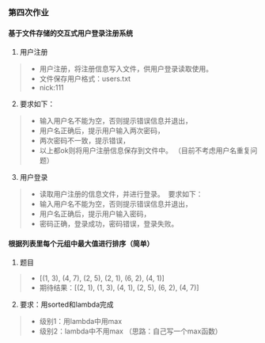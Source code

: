 ### 第四次作业
#### 基于文件存储的交互式用户登录注册系统
1. 用户注册 
> * 用户注册，将注册信息写入文件，供用户登录读取使用。 
> * 文件保存用户格式：users.txt
> * nick:111
2. 要求如下：
> * 输入用户名不能为空，否则提示错误信息并退出，
> * 用户名正确后，提示用户输入两次密码，
> * 两次密码不一致，提示错误，
> * 以上都ok则将用户注册信息保存到文件中。 （目前不考虑用户名重复问题）
3. 用户登录
> * 读取用户注册的信息文件，并进行登录。 
要求如下：
> * 输入用户名不能为空，否则提示错误信息并退出，
> * 用户名正确后，提示用户输入密码，
> * 密码正确，登录成功，密码错误，登录失败。
#### 根据列表里每个元组中最大值进行排序（简单）
1. 题目
> * [(1, 3), (4, 7), (2, 5), (2, 1), (6, 2), (4, 1)]
> * 期待结果：[(2, 1), (1, 3), (4, 1), (2, 5), (6, 2), (4, 7)]
2. 要求：用sorted和lambda完成
> * 级别1：用lambda中用max
> * 级别2：lambda中不用max	（思路：自己写一个max函数）
